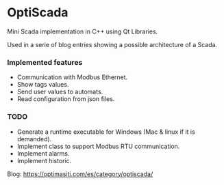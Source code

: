 # OptiScada
Mini Scada implementation in C++ using Qt Libraries.

Used in a serie of blog entries showing a possible architecture of a Scada.

### Implemented features
- Communication with Modbus Ethernet.
- Show tags values.
- Send user values to automats.
- Read configuration from json files.

### TODO
- Generate a runtime executable for Windows (Mac & linux if it is demanded).
- Implement class to support Modbus RTU communication.
- Implement alarms.
- Implement historic.

Blog: https://optimasiti.com/es/category/optiscada/
